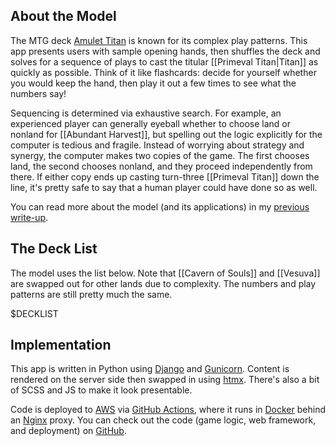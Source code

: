 
## About the Model

The MTG deck [Amulet Titan][mtggoldfish] is known for its complex play patterns. 
This app presents users with sample opening hands, then shuffles the deck and solves for a sequence of plays to cast the titular [[Primeval Titan|Titan]] as quickly as possible. 
Think of it like flashcards: decide for yourself whether you would keep the hand, then play it out a few times to see what the numbers say!

Sequencing is determined via exhaustive search.
For example, an experienced player can generally eyeball whether to choose land or nonland for [[Abundant Harvest]], but spelling out the logic explicitly for the computer is tedious and fragile.
Instead of worrying about strategy and synergy, the computer makes two copies of the game.
The first chooses land, the second chooses nonland, and they proceed independently from there.
If either copy ends up casting turn-three [[Primeval Titan]] down the line, it's pretty safe to say that a human player could have done so as well.

You can read more about the model (and its applications) in my [previous write-up][blog]. 

## The Deck List

The model uses the list below. 
Note that [[Cavern of Souls]] and [[Vesuva]] are swapped out for other lands due to complexity.
The numbers and play patterns are still pretty much the same.

$DECKLIST


## Implementation

This app is written in Python using [Django][django] and [Gunicorn][gunicorn].
Content is rendered on the server side then swapped in using [htmx][htmx]. 
There's also a bit of SCSS and JS to make it look presentable.

Code is deployed to [AWS][aws] via [GitHub Actions][github_actions], where it runs in [Docker][docker] behind an [Nginx][nginx] proxy.
You can check out the code (game logic, web framework, and deployment) on [GitHub][github_source]. 

[aws]: https://aws.amazon.com/lightsail/
[blog]: https://charles.uno/amulet-simulation
[django]: https://www.djangoproject.com/
[docker]: https://www.docker.com/
[github_actions]: https://docs.github.com/en/actions
[github_source]: https://github.com/charles-uno/django-amulet
[gunicorn]: https://gunicorn.org/
[htmx]: https://htpx.org
[mtggoldfish]: https://www.mtggoldfish.com/archetype/amulet-titan
[nginx]: https://www.nginx.com/